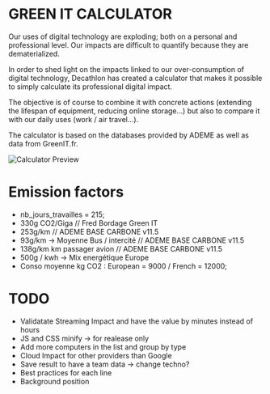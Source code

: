 # GREEN IT CALCULATOR
Our uses of digital technology are exploding; both on a personal and professional level. Our impacts are difficult to quantify because they are dematerialized. 

In order to shed light on the impacts linked to our over-consumption of digital technology, Decathlon has created a calculator that makes it possible to simply calculate its professional digital impact. 

The objective is of course to combine it with concrete actions (extending the lifespan of equipment, reducing online storage...) but also to compare it with our daily uses (work / air travel...).

The calculator is based on the databases provided by ADEME as well as data from GreenIT.fr.


![Calculator Preview](https://github.com/julienGONTIER/CO2DigitalDalculator/blob/master/appPreview/calculatorPreview.PNG?raw=true)


# Emission factors
- nb_jours_travailles = 215;
- 330g CO2/Giga // Fred Bordage Green IT
- 253g/km // ADEME BASE CARBONE v11.5
- 93g/km -> Moyenne Bus / intercité // ADEME BASE CARBONE v11.5
- 138g/km km passager avion // ADEME BASE CARBONE v11.5
- 500g / kwh -> Mix energétique Europe
- Conso moyenne kg CO2 : European = 9000 / French = 12000;

# TODO
- Validatate Streaming Impact and have the value by minutes instead of hours
- JS and CSS minify -> for realease only
- Add more computers in the list and group by type
- Cloud Impact for other providers than Google
- Save result to have a team data -> change techno?
- Best practices for each line
- Background position
